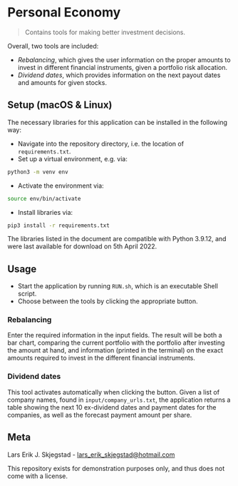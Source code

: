 # Personal Economy
> Contains tools for making better investment decisions. 

Overall, two tools are included:
* _Rebalancing_, which gives the user information on the proper amounts to invest in different financial instruments, given a portfolio risk allocation.
* _Dividend dates_, which provides information on the next payout dates and amounts for given stocks.

## Setup (macOS & Linux)
The necessary libraries for this application can be installed in the following way:
* Navigate into the repository directory, i.e. the location of ``requirements.txt``.
* Set up a virtual environment, e.g. via:
```sh
python3 -m venv env
```
* Activate the environment via:
```sh
source env/bin/activate
```
* Install libraries via:
```sh
pip3 install -r requirements.txt
```
The libraries listed in the document are compatible with Python 3.9.12, and were last available for download on 5th April 2022.

## Usage
* Start the application by running ``RUN.sh``, which is an executable Shell script.
* Choose between the tools by clicking the appropriate button.

### Rebalancing
Enter the required information in the input fields. The result will be both a bar chart, comparing the current portfolio with the portfolio after investing the amount at hand, and information (printed in the terminal) on the exact amounts required to invest in the different financial instruments.

### Dividend dates
This tool activates automatically when clicking the button. Given a list of company names, found in ``input/company_urls.txt``, the application returns a table showing the next 10 ex-dividend dates and payment dates for the companies, as well as the forecast payment amount per share.

## Meta
Lars Erik J. Skjegstad - lars_erik_skjegstad@hotmail.com

This repository exists for demonstration purposes only, and thus does not come with a license.

